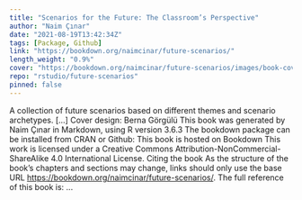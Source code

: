 ```yaml
---
title: "Scenarios for the Future: The Classroom’s Perspective"
author: "Naim Çınar"
date: "2021-08-19T13:42:34Z"
tags: [Package, Github]
link: "https://bookdown.org/naimcinar/future-scenarios/"
length_weight: "0.9%"
cover: "https://bookdown.org/naimcinar/future-scenarios/images/book-cover.jpg"
repo: "rstudio/future-scenarios"
pinned: false
---
```


A collection of future scenarios based on different themes and scenario archetypes. [...] Cover design: Berna Görgülü This book was generated by Naim Çınar in Markdown, using R version 3.6.3 The bookdown package can be installed from CRAN or Github: This book is hosted on Bookdown This work is licensed under a Creative Commons Attribution-NonCommercial-ShareAlike 4.0 International License. Citing the book As the structure of the book’s chapters and sections may change, links should only use the base URL https://bookdown.org/naimcinar/future-scenarios/. The full reference of this book is: ...
